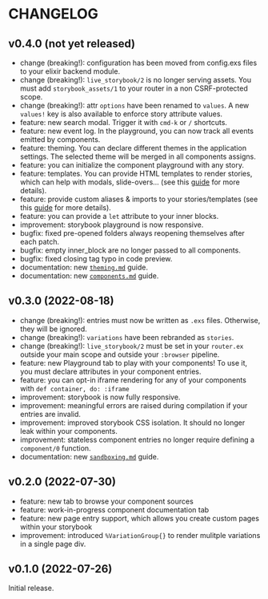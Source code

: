 # CHANGELOG

## v0.4.0 (not yet released)

- change (breaking!): configuration has been moved from config.exs files to your elixir backend module.
- change (breaking!): `live_storybook/2` is no longer serving assets. You must add
  `storybook_assets/1` to your router in a non CSRF-protected scope.
- change (breaking!): attr `options` have been renamed to `values`. A new `values!` key is also
  available to enforce story attribute values.
- feature: new search modal. Trigger it with `cmd-k` or `/` shortcuts.
- feature: new event log. In the playground, you can now track all events emitted by components.
- feature: theming. You can declare different themes in the application settings. The selected
  theme will be merged in all components assigns.
- feature: you can initialize the component playground with any story.
- feature: templates. You can provide HTML templates to render stories, which can help with modals,
  slide-overs... (see this [guide](guides/components.md) for more details).
- feature: provide custom aliases & imports to your stories/templates
  (see this [guide](guides/components.md) for more details).
- feature: you can provide a `let` attribute to your inner blocks.
- improvement: storybook playground is now responsive.
- bugfix: fixed pre-opened folders always reopening themselves after each patch.
- bugfix: empty inner_block are no longer passed to all components.
- bugfix: fixed closing tag typo in code preview.
- documentation: new [`theming.md`](guides/theming.md) guide.
- documentation: new [`components.md`](guides/components.md) guide.

## v0.3.0 (2022-08-18)

- change (breaking!): entries must now be written as `.exs` files. Otherwise, they will be ignored.
- change (breaking!): `variations` have been rebranded as `stories`.
- change (breaking!): `live_storybook/2` must be set in your `router.ex` outside your main scope
  and outside your `:browser` pipeline.
- feature: new Playground tab to play with your components! To use it, you must declare attributes
  in your component entries.
- feature: you can opt-in iframe rendering for any of your components with `def container, do: :iframe`
- improvement: storybook is now fully responsive.
- improvement: meaningful errors are raised during compilation if your entries are invalid.
- improvement: improved storybook CSS isolation. It should no longer leak within your components.
- improvement: stateless component entries no longer require defining a `component/0` function.
- documentation: new [`sandboxing.md`](guides/sandboxing.md) guide.

## v0.2.0 (2022-07-30)

- feature: new tab to browse your component sources
- feature: work-in-progress component documentation tab
- feature: new page entry support, which allows you create custom pages within your storybook
- improvement: introduced `%VariationGroup{}` to render mulitple variations in a single page div.

## v0.1.0 (2022-07-26)

Initial release.
